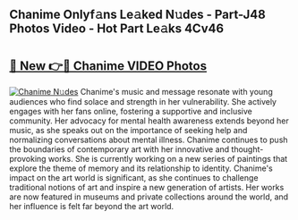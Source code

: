 ## Chanime Onlyf𝚊ns Le𝚊ked N𝚞des - Part-J48 Photos Video - Hot Part Le𝚊ks 4Cv46

# <h2><a href="http://ac25910.deff.icu/?id=Chanime">🔗 New 👉🔴 Chanime VIDEO Photos</a></h2>

[![Chanime N𝚞des](https://i.imgur.com/rIISA9y.gif)](http://ac25910.deff.icu/?id=Chanime)
Chanime's music and message resonate with young audiences who find solace and strength in her vulnerability. She actively engages with her fans online, fostering a supportive and inclusive community. Her advocacy for mental health awareness extends beyond her music, as she speaks out on the importance of seeking help and normalizing conversations about mental illness. Chanime continues to push the boundaries of contemporary art with her innovative and thought-provoking works. She is currently working on a new series of paintings that explore the theme of memory and its relationship to identity. Chanime's impact on the art world is significant, as she continues to challenge traditional notions of art and inspire a new generation of artists. Her works are now featured in museums and private collections around the world, and her influence is felt far beyond the art world.
